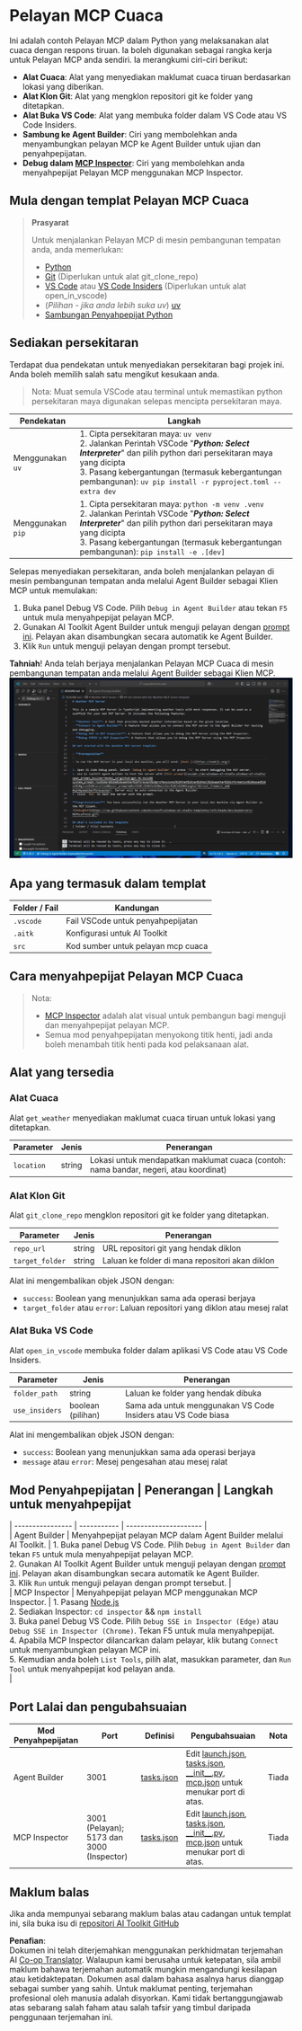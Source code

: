 <!--
CO_OP_TRANSLATOR_METADATA:
{
  "original_hash": "a3f252a62f059360855de5331a575898",
  "translation_date": "2025-07-14T09:01:14+00:00",
  "source_file": "10-StreamliningAIWorkflowsBuildingAnMCPServerWithAIToolkit/lab4/code/github_mcp_server/README.md",
  "language_code": "ms"
}
-->
# Pelayan MCP Cuaca

Ini adalah contoh Pelayan MCP dalam Python yang melaksanakan alat cuaca dengan respons tiruan. Ia boleh digunakan sebagai rangka kerja untuk Pelayan MCP anda sendiri. Ia merangkumi ciri-ciri berikut:

- **Alat Cuaca**: Alat yang menyediakan maklumat cuaca tiruan berdasarkan lokasi yang diberikan.
- **Alat Klon Git**: Alat yang mengklon repositori git ke folder yang ditetapkan.
- **Alat Buka VS Code**: Alat yang membuka folder dalam VS Code atau VS Code Insiders.
- **Sambung ke Agent Builder**: Ciri yang membolehkan anda menyambungkan pelayan MCP ke Agent Builder untuk ujian dan penyahpepijatan.
- **Debug dalam [MCP Inspector](https://github.com/modelcontextprotocol/inspector)**: Ciri yang membolehkan anda menyahpepijat Pelayan MCP menggunakan MCP Inspector.

## Mula dengan templat Pelayan MCP Cuaca

> **Prasyarat**
>
> Untuk menjalankan Pelayan MCP di mesin pembangunan tempatan anda, anda memerlukan:
>
> - [Python](https://www.python.org/)
> - [Git](https://git-scm.com/) (Diperlukan untuk alat git_clone_repo)
> - [VS Code](https://code.visualstudio.com/) atau [VS Code Insiders](https://code.visualstudio.com/insiders/) (Diperlukan untuk alat open_in_vscode)
> - (*Pilihan - jika anda lebih suka uv*) [uv](https://github.com/astral-sh/uv)
> - [Sambungan Penyahpepijat Python](https://marketplace.visualstudio.com/items?itemName=ms-python.debugpy)

## Sediakan persekitaran

Terdapat dua pendekatan untuk menyediakan persekitaran bagi projek ini. Anda boleh memilih salah satu mengikut kesukaan anda.

> Nota: Muat semula VSCode atau terminal untuk memastikan python persekitaran maya digunakan selepas mencipta persekitaran maya.

| Pendekatan | Langkah |
| --------- | ------- |
| Menggunakan `uv` | 1. Cipta persekitaran maya: `uv venv` <br>2. Jalankan Perintah VSCode "***Python: Select Interpreter***" dan pilih python dari persekitaran maya yang dicipta <br>3. Pasang kebergantungan (termasuk kebergantungan pembangunan): `uv pip install -r pyproject.toml --extra dev` |
| Menggunakan `pip` | 1. Cipta persekitaran maya: `python -m venv .venv` <br>2. Jalankan Perintah VSCode "***Python: Select Interpreter***" dan pilih python dari persekitaran maya yang dicipta<br>3. Pasang kebergantungan (termasuk kebergantungan pembangunan): `pip install -e .[dev]` |

Selepas menyediakan persekitaran, anda boleh menjalankan pelayan di mesin pembangunan tempatan anda melalui Agent Builder sebagai Klien MCP untuk memulakan:
1. Buka panel Debug VS Code. Pilih `Debug in Agent Builder` atau tekan `F5` untuk mula menyahpepijat pelayan MCP.
2. Gunakan AI Toolkit Agent Builder untuk menguji pelayan dengan [prompt ini](../../../../../../../../../../open_prompt_builder). Pelayan akan disambungkan secara automatik ke Agent Builder.
3. Klik `Run` untuk menguji pelayan dengan prompt tersebut.

**Tahniah**! Anda telah berjaya menjalankan Pelayan MCP Cuaca di mesin pembangunan tempatan anda melalui Agent Builder sebagai Klien MCP.  
![DebugMCP](https://raw.githubusercontent.com/microsoft/windows-ai-studio-templates/refs/heads/dev/mcpServers/mcp_debug.gif)

## Apa yang termasuk dalam templat

| Folder / Fail | Kandungan                                   |
| ------------- | ------------------------------------------- |
| `.vscode`     | Fail VSCode untuk penyahpepijatan           |
| `.aitk`       | Konfigurasi untuk AI Toolkit                 |
| `src`         | Kod sumber untuk pelayan mcp cuaca           |

## Cara menyahpepijat Pelayan MCP Cuaca

> Nota:
> - [MCP Inspector](https://github.com/modelcontextprotocol/inspector) adalah alat visual untuk pembangun bagi menguji dan menyahpepijat pelayan MCP.
> - Semua mod penyahpepijatan menyokong titik henti, jadi anda boleh menambah titik henti pada kod pelaksanaan alat.

## Alat yang tersedia

### Alat Cuaca  
Alat `get_weather` menyediakan maklumat cuaca tiruan untuk lokasi yang ditetapkan.

| Parameter | Jenis | Penerangan |
| --------- | ----- | ---------- |
| `location` | string | Lokasi untuk mendapatkan maklumat cuaca (contoh: nama bandar, negeri, atau koordinat) |

### Alat Klon Git  
Alat `git_clone_repo` mengklon repositori git ke folder yang ditetapkan.

| Parameter | Jenis | Penerangan |
| --------- | ----- | ---------- |
| `repo_url` | string | URL repositori git yang hendak diklon |
| `target_folder` | string | Laluan ke folder di mana repositori akan diklon |

Alat ini mengembalikan objek JSON dengan:
- `success`: Boolean yang menunjukkan sama ada operasi berjaya
- `target_folder` atau `error`: Laluan repositori yang diklon atau mesej ralat

### Alat Buka VS Code  
Alat `open_in_vscode` membuka folder dalam aplikasi VS Code atau VS Code Insiders.

| Parameter | Jenis | Penerangan |
| --------- | ----- | ---------- |
| `folder_path` | string | Laluan ke folder yang hendak dibuka |
| `use_insiders` | boolean (pilihan) | Sama ada untuk menggunakan VS Code Insiders atau VS Code biasa |

Alat ini mengembalikan objek JSON dengan:
- `success`: Boolean yang menunjukkan sama ada operasi berjaya
- `message` atau `error`: Mesej pengesahan atau mesej ralat

## Mod Penyahpepijatan | Penerangan | Langkah untuk menyahpepijat  
| ---------------- | ----------- | --------------------- |  
| Agent Builder | Menyahpepijat pelayan MCP dalam Agent Builder melalui AI Toolkit. | 1. Buka panel Debug VS Code. Pilih `Debug in Agent Builder` dan tekan `F5` untuk mula menyahpepijat pelayan MCP.<br>2. Gunakan AI Toolkit Agent Builder untuk menguji pelayan dengan [prompt ini](../../../../../../../../../../open_prompt_builder). Pelayan akan disambungkan secara automatik ke Agent Builder.<br>3. Klik `Run` untuk menguji pelayan dengan prompt tersebut. |  
| MCP Inspector | Menyahpepijat pelayan MCP menggunakan MCP Inspector. | 1. Pasang [Node.js](https://nodejs.org/)<br>2. Sediakan Inspector: `cd inspector` && `npm install`<br>3. Buka panel Debug VS Code. Pilih `Debug SSE in Inspector (Edge)` atau `Debug SSE in Inspector (Chrome)`. Tekan F5 untuk mula menyahpepijat.<br>4. Apabila MCP Inspector dilancarkan dalam pelayar, klik butang `Connect` untuk menyambungkan pelayan MCP ini.<br>5. Kemudian anda boleh `List Tools`, pilih alat, masukkan parameter, dan `Run Tool` untuk menyahpepijat kod pelayan anda.<br> |

## Port Lalai dan pengubahsuaian

| Mod Penyahpepijatan | Port | Definisi | Pengubahsuaian | Nota |
| ------------------- | ---- | -------- | ------------- | ---- |
| Agent Builder | 3001 | [tasks.json](../../../../../../10-StreamliningAIWorkflowsBuildingAnMCPServerWithAIToolkit/lab4/code/github_mcp_server/.vscode/tasks.json) | Edit [launch.json](../../../../../../10-StreamliningAIWorkflowsBuildingAnMCPServerWithAIToolkit/lab4/code/github_mcp_server/.vscode/launch.json), [tasks.json](../../../../../../10-StreamliningAIWorkflowsBuildingAnMCPServerWithAIToolkit/lab4/code/github_mcp_server/.vscode/tasks.json), [\_\_init\_\_.py](../../../../../../10-StreamliningAIWorkflowsBuildingAnMCPServerWithAIToolkit/lab4/code/github_mcp_server/src/__init__.py), [mcp.json](../../../../../../10-StreamliningAIWorkflowsBuildingAnMCPServerWithAIToolkit/lab4/code/github_mcp_server/.aitk/mcp.json) untuk menukar port di atas. | Tiada |
| MCP Inspector | 3001 (Pelayan); 5173 dan 3000 (Inspector) | [tasks.json](../../../../../../10-StreamliningAIWorkflowsBuildingAnMCPServerWithAIToolkit/lab4/code/github_mcp_server/.vscode/tasks.json) | Edit [launch.json](../../../../../../10-StreamliningAIWorkflowsBuildingAnMCPServerWithAIToolkit/lab4/code/github_mcp_server/.vscode/launch.json), [tasks.json](../../../../../../10-StreamliningAIWorkflowsBuildingAnMCPServerWithAIToolkit/lab4/code/github_mcp_server/.vscode/tasks.json), [\_\_init\_\_.py](../../../../../../10-StreamliningAIWorkflowsBuildingAnMCPServerWithAIToolkit/lab4/code/github_mcp_server/src/__init__.py), [mcp.json](../../../../../../10-StreamliningAIWorkflowsBuildingAnMCPServerWithAIToolkit/lab4/code/github_mcp_server/.aitk/mcp.json) untuk menukar port di atas. | Tiada |

## Maklum balas

Jika anda mempunyai sebarang maklum balas atau cadangan untuk templat ini, sila buka isu di [repositori AI Toolkit GitHub](https://github.com/microsoft/vscode-ai-toolkit/issues)

**Penafian**:  
Dokumen ini telah diterjemahkan menggunakan perkhidmatan terjemahan AI [Co-op Translator](https://github.com/Azure/co-op-translator). Walaupun kami berusaha untuk ketepatan, sila ambil maklum bahawa terjemahan automatik mungkin mengandungi kesilapan atau ketidaktepatan. Dokumen asal dalam bahasa asalnya harus dianggap sebagai sumber yang sahih. Untuk maklumat penting, terjemahan profesional oleh manusia adalah disyorkan. Kami tidak bertanggungjawab atas sebarang salah faham atau salah tafsir yang timbul daripada penggunaan terjemahan ini.